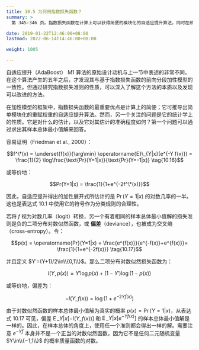 ```yaml
---
title: 10.5 为何用指数损失函数？
summary: >
  第 345-346 页。指数损失函数在计算上可以获得简便的模块化的自适应提升算法，同时在统计学上其样本总体最小值解对应着真实的概率。

date: 2019-01-22T12:46:00+08:00
lastmod: 2022-06-14T14:46:00+08:00

weight: 1005

---
```


自适应提升（AdaBoost） M1 算法的原始设计动机与上一节中表述的非常不同。在这个算法产生的五年之后，才发现其与基于指数损失函数的前向分段加性模型的一致性。但通过研究指数损失准则的性质，可以深入了解这个方法的本质以及发现可以改进的方法。

在加性模型的框架中，指数损失函数的最重要优点是计算上的简便；它可推导出简单模块化的重赋权重的自适应提升算法。然而，另一个关注的问题是它的统计学上的性质。它是对什么的估计，以及它对其估计的准确程度如何？第一个问题可以通过求出其样本总体最小值解来回答。

容易证明（Friedman et al., 2000）：

$$f^\*(x) = \underset{f(x)}{\arg\min} \operatorname{E}\_{Y|x}(e^{-Y f(x)}) =
\frac{1}{2} \log\frac{\text{Pr}(Y=1|x)}{\text{Pr}(Y=-1|x)} \tag{10.16}$$

或等价地：

$$Pr(Y=1|x) = \frac{1}{1+e^{-2f^\*(x)}}$$

因此，自适应提升得出的加性展开式所估计的是 $\operatorname{Pr}(Y=1|x)$ 的对数几率的一半。这也是表达式 10.1 中使用它的符号作为分类规则的合理性。

若将 $f$ 视为对数几率（logit）转换，另一个有着相同的样本总体最小值解的损失准则是负的二项分布对数似然函数，或 **偏差**（deviance），也被成为交叉熵（cross-entropy）。令：

$$p(x) = \operatorname{Pr}(Y=1|x) =
\frac{e^{f(x)}}{e^{-f(x)}+e^{f(x)}}=
\frac{1}{1+e^{-2f(x)}} \tag{10.17}$$

并且定义 $Y′=(Y+1)/2\in\\{0,1\\}$。那么二项分布对数似然损失函数为：

$$l(Y,p(x)) = Y′ \log p(x) + (1 − Y′) \log(1 − p(x))$$

或等价地，偏差为：

$$−l(Y, f(x)) = \log(1 + e^{−2Y f(x)}) \tag{10.18}$$

由于对数似然函数的样本总体最小值解为真实的概率 $p(x)=\operatorname{Pr}(Y=1|x)$，从表达式 10.17 可见，偏差 $\operatorname{E}\_{Y|x}[−l(Y,f(x))]$ 和 $\operatorname{E}\_{Y|x}[e^{−Yf(x)}]$ 的样本总体最小值解是一样的。因此，在样本总体的角度上，使用任一个准则都会得出一样的解。需要注意 $e^{-Yf}$ 本身并不是一个正当的对数似然函数，因为它不是任何二元随机变量 $Y\in\\{−1,1\\}$ 的概率质量函数的对数。